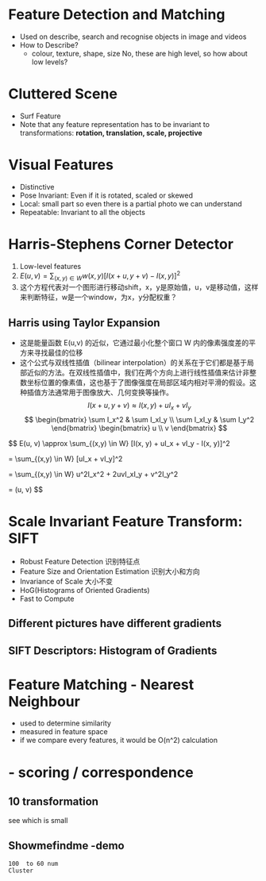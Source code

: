 # Feature Detection and Matching
- Used on describe, search and recognise objects in image and videos
- How to Describe? 
	- colour, texture, shape, size
 No, these are high level, so how about low levels? 
# Cluttered Scene
- Surf Feature
- Note that any feature representation has to be invariant to transformations: **rotation, translation, scale, projective**
# Visual Features 
- Distinctive
- Pose Invariant: Even if it is rotated, scaled or skewed
- Local: small part so even there is a partial photo we can understand
- Repeatable: Invariant to all the objects
# Harris-Stephens Corner Detector
1. Low-level features
2. $E(u, v) = \sum_{(x,y) \in W} w(x, y) [I(x + u, y + v) - I(x, y)]^2$
3. 这个方程代表对一个图形进行移动shift，x，y是原始值，u，v是移动值，这样来判断特征，w是一个window，为x，y分配权重？
## Harris using Taylor Expansion 
- 这是能量函数 E(u,v) 的近似，它通过最小化整个窗口 W 内的像素强度差的平方来寻找最佳的位移
- 这个公式与双线性插值（bilinear interpolation）的关系在于它们都是基于局部近似的方法。在双线性插值中，我们在两个方向上进行线性插值来估计非整数坐标位置的像素值，这也基于了图像强度在局部区域内相对平滑的假设。这种插值方法通常用于图像放大、几何变换等操作。
$$
I(x + u, y + v) \approx I(x, y) + uI_x + vI_y
$$
$$
\begin{bmatrix}
    \sum I_x^2 & \sum I_xI_y \\
    \sum I_xI_y & \sum I_y^2
\end{bmatrix}
\begin{bmatrix}
    u \\
    v
\end{bmatrix}
$$

$$
E(u, v) \approx \sum_{(x,y) \in W} [I(x, y) + uI_x + vI_y - I(x, y)]^2

= \sum_{(x,y) \in W} [uI_x + vI_y]^2

= \sum_{(x,y) \in W} u^2I_x^2 + 2uvI_xI_y + v^2I_y^2

= (u, v) 
$$

# Scale Invariant Feature Transform: SIFT

- Robust Feature Detection 识别特征点
- Feature Size and Orientation Estimation 识别大小和方向
- Invariance of Scale 大小不变
- HoG(Histograms of Oriented Gradients)
- Fast to Compute
## Different pictures have different gradients
## SIFT Descriptors: Histogram of Gradients 

# Feature Matching - Nearest Neighbour
- used to determine similarity
- measured in feature space
- if we compare every features, it would be O(n^2) calculation
# - scoring / correspondence 
## 10 transformation
see which is small
## Showmefindme -demo
	100  to 60 num
	Cluster 

